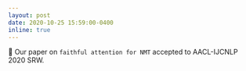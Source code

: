 ```yaml
---
layout: post
date: 2020-10-25 15:59:00-0400
inline: true
---
```


:triangular_flag_on_post: Our paper on `faithful attention for NMT` accepted to AACL-IJCNLP 2020 SRW.
